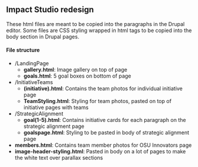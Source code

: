## Impact Studio redesign

These html files are meant to be copied into the paragraphs in the Drupal editor. Some files are CSS styling wrapped in html tags to be copied into the body section in Drupal pages.

#### File structure

- /LandingPage
    - **gallery.html**: Image gallery on top of page
    - **goals.html**: 5 goal boxes on bottom of page
- /InitiativeTeams
    - **(initiative).html**: Contains the team photos for  individual initiative page
    - **TeamStyling.html**: Styling for team photos, pasted on top of initiative pages with teams
- /StrategicAlignment
    - **goal(1-5).html**: Contains initiative cards for each paragraph on the strategic alignment page
    - **goalspage.html**: Styling to be pasted in body of strategic alignment page
- **members.html**: Contains team member photos for OSU Innovators page
- **image-header-styling.html**: Pasted in body on a lot of pages to make the white text over parallax sections
